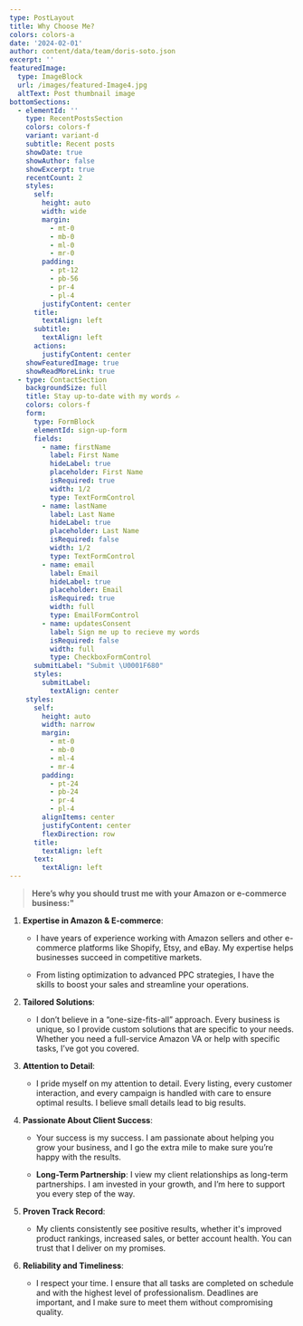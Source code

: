 ```yaml
---
type: PostLayout
title: Why Choose Me?
colors: colors-a
date: '2024-02-01'
author: content/data/team/doris-soto.json
excerpt: ''
featuredImage:
  type: ImageBlock
  url: /images/featured-Image4.jpg
  altText: Post thumbnail image
bottomSections:
  - elementId: ''
    type: RecentPostsSection
    colors: colors-f
    variant: variant-d
    subtitle: Recent posts
    showDate: true
    showAuthor: false
    showExcerpt: true
    recentCount: 2
    styles:
      self:
        height: auto
        width: wide
        margin:
          - mt-0
          - mb-0
          - ml-0
          - mr-0
        padding:
          - pt-12
          - pb-56
          - pr-4
          - pl-4
        justifyContent: center
      title:
        textAlign: left
      subtitle:
        textAlign: left
      actions:
        justifyContent: center
    showFeaturedImage: true
    showReadMoreLink: true
  - type: ContactSection
    backgroundSize: full
    title: Stay up-to-date with my words ✍️
    colors: colors-f
    form:
      type: FormBlock
      elementId: sign-up-form
      fields:
        - name: firstName
          label: First Name
          hideLabel: true
          placeholder: First Name
          isRequired: true
          width: 1/2
          type: TextFormControl
        - name: lastName
          label: Last Name
          hideLabel: true
          placeholder: Last Name
          isRequired: false
          width: 1/2
          type: TextFormControl
        - name: email
          label: Email
          hideLabel: true
          placeholder: Email
          isRequired: true
          width: full
          type: EmailFormControl
        - name: updatesConsent
          label: Sign me up to recieve my words
          isRequired: false
          width: full
          type: CheckboxFormControl
      submitLabel: "Submit \U0001F680"
      styles:
        submitLabel:
          textAlign: center
    styles:
      self:
        height: auto
        width: narrow
        margin:
          - mt-0
          - mb-0
          - ml-4
          - mr-4
        padding:
          - pt-24
          - pb-24
          - pr-4
          - pl-4
        alignItems: center
        justifyContent: center
        flexDirection: row
      title:
        textAlign: left
      text:
        textAlign: left
---
```

> **Here’s why you should trust me with your Amazon or e-commerce business:"**

1.  **Expertise in Amazon & E-commerce**:

    *   I have years of experience working with Amazon sellers and other e-commerce platforms like Shopify, Etsy, and eBay. My expertise helps businesses succeed in competitive markets.

    *   From listing optimization to advanced PPC strategies, I have the skills to boost your sales and streamline your operations.

2.  **Tailored Solutions**:

    *   I don’t believe in a “one-size-fits-all” approach. Every business is unique, so I provide custom solutions that are specific to your needs. Whether you need a full-service Amazon VA or help with specific tasks, I’ve got you covered.

3.  **Attention to Detail**:

    *   I pride myself on my attention to detail. Every listing, every customer interaction, and every campaign is handled with care to ensure optimal results. I believe small details lead to big results.

4.  **Passionate About Client Success**:

    *   Your success is my success. I am passionate about helping you grow your business, and I go the extra mile to make sure you’re happy with the results.

    *   **Long-Term Partnership**: I view my client relationships as long-term partnerships. I am invested in your growth, and I’m here to support you every step of the way.

5.  **Proven Track Record**:

    *   My clients consistently see positive results, whether it's improved product rankings, increased sales, or better account health. You can trust that I deliver on my promises.

6.  **Reliability and Timeliness**:

    *   I respect your time. I ensure that all tasks are completed on schedule and with the highest level of professionalism. Deadlines are important, and I make sure to meet them without compromising quality.



